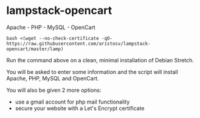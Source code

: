 # lampstack-opencart
Apache - PHP - MySQL - OpenCart
```
bash <(wget --no-check-certificate -qO- https://raw.githubusercontent.com/aristosv/lampstack-opencart/master/lamp)
```
Run the command above on a clean, minimal installation of Debian Stretch.

You will be asked to enter some information and the script will install Apache, PHP, MySQL and OpenCart.

You will also be given 2 more options:
- use a gmail account for php mail functionality
- secure your website with a Let's Encrypt certificate
